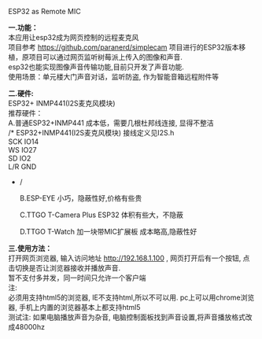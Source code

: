 ESP32 as Remote MIC

<b>一.功能：</b><br/>
本应用让esp32成为网页控制的远程麦克风<br/>
项目参考 https://github.com/paranerd/simplecam 项目进行的ESP32版本移植，原项目可以通过网页监听树莓派上传入的图像和声音. <br/>
esp32也能实现图像声音传输功能,目前只开发了声音功能.<br/>
使用场景：单元楼大门声音对话，监听防盗, 作为智能音箱远程附件等<br/>

<b>二.硬件:</b> <br/>
 ESP32+ INMP441(I2S麦克风模块)<br/>
   推荐硬件：<br/>
   A.普通ESP32+INMP441 成本低，需要几根杜邦线连接, 显得不整洁<br/>
/* ESP32+INMP441(I2S麦克风模块) 接线定义见I2S.h <br/>
SCK IO14<br/>
WS  IO27<br/>
SD  IO2<br/>
L/R GND<br/>
* /<br/>

   B.ESP-EYE 小巧，隐蔽性好,价格有些贵 <br/>
   
   C.TTGO T-Camera Plus ESP32 体积有些大，不隐蔽<br/>
   
   D.TTGO T-Watch 加一块带MIC扩展板 成本略高,隐蔽性好 <br/>
   
<b>三.使用方法：</b><br/>
  打开网页浏览器, 输入访问地址 http://192.168.1.100 , 
  网页打开后有一个按钮, 点击切换是否让浏览器接收并播放声音. <br/>
  暂不支付多并发，同一时间只允许一个客户端<br/>
  注: <br/>
  必须用支持html5的浏览器, IE不支持html,所以不可以用. pc上可以用chrome浏览器, 手机上内置的浏览器基本上都支持html5<BR/>
  测试注: 如果电脑播放声音为杂音, 电脑控制面板找到声音设置,将声音播放格式改成48000hz<BR/>



